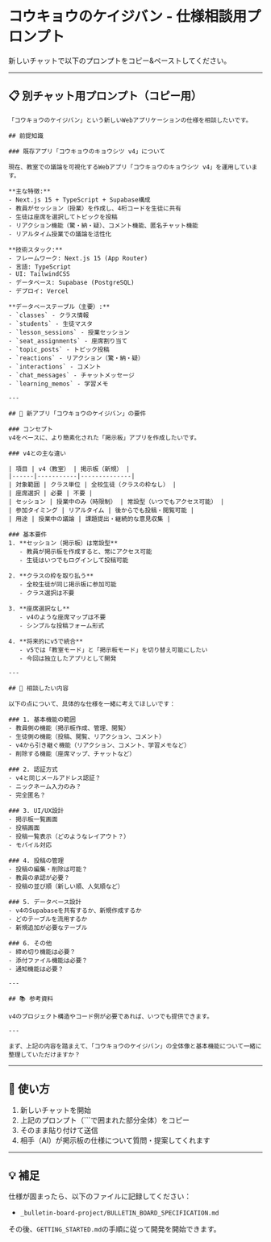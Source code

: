 # コウキョウのケイジバン - 仕様相談用プロンプト

新しいチャットで以下のプロンプトをコピー&ペーストしてください。

---

## 📋 別チャット用プロンプト（コピー用）

```
「コウキョウのケイジバン」という新しいWebアプリケーションの仕様を相談したいです。

## 前提知識

### 既存アプリ「コウキョウのキョウシツ v4」について

現在、教室での議論を可視化するWebアプリ「コウキョウのキョウシツ v4」を運用しています。

**主な特徴:**
- Next.js 15 + TypeScript + Supabase構成
- 教員がセッション（授業）を作成し、4桁コードを生徒に共有
- 生徒は座席を選択してトピックを投稿
- リアクション機能（驚・納・疑）、コメント機能、匿名チャット機能
- リアルタイム授業での議論を活性化

**技術スタック:**
- フレームワーク: Next.js 15 (App Router)
- 言語: TypeScript
- UI: TailwindCSS
- データベース: Supabase (PostgreSQL)
- デプロイ: Vercel

**データベーステーブル（主要）:**
- `classes` - クラス情報
- `students` - 生徒マスタ
- `lesson_sessions` - 授業セッション
- `seat_assignments` - 座席割り当て
- `topic_posts` - トピック投稿
- `reactions` - リアクション（驚・納・疑）
- `interactions` - コメント
- `chat_messages` - チャットメッセージ
- `learning_memos` - 学習メモ

---

## 🎯 新アプリ「コウキョウのケイジバン」の要件

### コンセプト
v4をベースに、より簡素化された「掲示板」アプリを作成したいです。

### v4との主な違い

| 項目 | v4（教室） | 掲示板（新規） |
|------|-----------|--------------|
| 対象範囲 | クラス単位 | 全校生徒（クラスの枠なし） |
| 座席選択 | 必要 | 不要 |
| セッション | 授業中のみ（時限制） | 常設型（いつでもアクセス可能） |
| 参加タイミング | リアルタイム | 後からでも投稿・閲覧可能 |
| 用途 | 授業中の議論 | 課題提出・継続的な意見収集 |

### 基本要件
1. **セッション（掲示板）は常設型**
   - 教員が掲示板を作成すると、常にアクセス可能
   - 生徒はいつでもログインして投稿可能

2. **クラスの枠を取り払う**
   - 全校生徒が同じ掲示板に参加可能
   - クラス選択は不要

3. **座席選択なし**
   - v4のような座席マップは不要
   - シンプルな投稿フォーム形式

4. **将来的にv5で統合**
   - v5では「教室モード」と「掲示板モード」を切り替え可能にしたい
   - 今回は独立したアプリとして開発

---

## 🤔 相談したい内容

以下の点について、具体的な仕様を一緒に考えてほしいです：

### 1. 基本機能の範囲
- 教員側の機能（掲示板作成、管理、閲覧）
- 生徒側の機能（投稿、閲覧、リアクション、コメント）
- v4から引き継ぐ機能（リアクション、コメント、学習メモなど）
- 削除する機能（座席マップ、チャットなど）

### 2. 認証方式
- v4と同じメールアドレス認証？
- ニックネーム入力のみ？
- 完全匿名？

### 3. UI/UX設計
- 掲示板一覧画面
- 投稿画面
- 投稿一覧表示（どのようなレイアウト？）
- モバイル対応

### 4. 投稿の管理
- 投稿の編集・削除は可能？
- 教員の承認が必要？
- 投稿の並び順（新しい順、人気順など）

### 5. データベース設計
- v4のSupabaseを共有するか、新規作成するか
- どのテーブルを流用するか
- 新規追加が必要なテーブル

### 6. その他
- 締め切り機能は必要？
- 添付ファイル機能は必要？
- 通知機能は必要？

---

## 📚 参考資料

v4のプロジェクト構造やコード例が必要であれば、いつでも提供できます。

---

まず、上記の内容を踏まえて、「コウキョウのケイジバン」の全体像と基本機能について一緒に整理していただけますか？
```

---

## 🎯 使い方

1. 新しいチャットを開始
2. 上記のプロンプト（```で囲まれた部分全体）をコピー
3. そのまま貼り付けて送信
4. 相手（AI）が掲示板の仕様について質問・提案してくれます

---

## 💡 補足

仕様が固まったら、以下のファイルに記録してください：
- `_bulletin-board-project/BULLETIN_BOARD_SPECIFICATION.md`

その後、`GETTING_STARTED.md`の手順に従って開発を開始できます。

